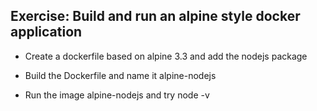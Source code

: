 
## Exercise: Build and run an alpine style docker application

* Create a dockerfile based on alpine 3.3 and add the nodejs package

* Build the Dockerfile and name it alpine-nodejs

* Run the image alpine-nodejs and try node -v



